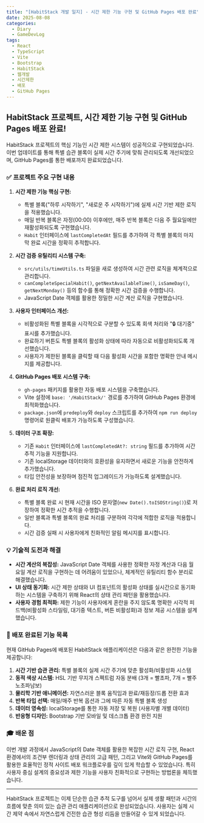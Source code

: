 ```yaml
---
title: "[HabitStack 개발 일지] - 시간 제한 기능 구현 및 GitHub Pages 배포 완료"
date: 2025-08-08
categories:
  - Diary
  - GameDevLog
tags:
  - React
  - TypeScript
  - Vite
  - Bootstrap
  - HabitStack
  - 웹개발
  - 시간제한
  - 배포
  - GitHub Pages
---
```


## HabitStack 프로젝트, 시간 제한 기능 구현 및 GitHub Pages 배포 완료!

HabitStack 프로젝트의 핵심 기능인 시간 제한 시스템이 성공적으로 구현되었습니다. 이번 업데이트를 통해 특별 습관 블록이 실제 시간 주기에 맞춰 관리되도록 개선되었으며, GitHub Pages를 통한 배포까지 완료되었습니다.

### ✅ 프로젝트 주요 구현 내용

1.  **시간 제한 기능 핵심 구현:**
    *   특별 블록("하루 시작하기", "새로운 주 시작하기")에 실제 시간 기반 제한 로직을 적용했습니다.
    *   매일 반복 블록은 자정(00:00) 이후에만, 매주 반복 블록은 다음 주 월요일에만 재활성화되도록 구현했습니다.
    *   `Habit` 인터페이스에 `lastCompletedAt` 필드를 추가하여 각 특별 블록의 마지막 완료 시간을 정확히 추적합니다.

2.  **시간 검증 유틸리티 시스템 구축:**
    *   `src/utils/timeUtils.ts` 파일을 새로 생성하여 시간 관련 로직을 체계적으로 관리합니다.
    *   `canCompleteSpecialHabit()`, `getNextAvailableTime()`, `isSameDay()`, `getNextMonday()` 등의 함수를 통해 정확한 시간 검증을 수행합니다.
    *   JavaScript Date 객체를 활용한 정밀한 시간 계산 로직을 구현했습니다.

3.  **사용자 인터페이스 개선:**
    *   비활성화된 특별 블록을 시각적으로 구분할 수 있도록 회색 처리와 "🔒 대기중" 표시를 추가했습니다.
    *   완료하기 버튼도 특별 블록의 활성화 상태에 따라 자동으로 비활성화되도록 개선했습니다.
    *   사용자가 제한된 블록을 클릭할 때 다음 활성화 시간을 포함한 명확한 안내 메시지를 제공합니다.

4.  **GitHub Pages 배포 시스템 구축:**
    *   `gh-pages` 패키지를 활용한 자동 배포 시스템을 구축했습니다.
    *   Vite 설정에 `base: '/HabitStack/'` 경로를 추가하여 GitHub Pages 환경에 최적화했습니다.
    *   `package.json`에 `predeploy`와 `deploy` 스크립트를 추가하여 `npm run deploy` 명령어로 원클릭 배포가 가능하도록 구성했습니다.

5.  **데이터 구조 확장:**
    *   기존 `Habit` 인터페이스에 `lastCompletedAt?: string` 필드를 추가하여 시간 추적 기능을 지원합니다.
    *   기존 localStorage 데이터와의 호환성을 유지하면서 새로운 기능을 안전하게 추가했습니다.
    *   타입 안전성을 보장하며 점진적 업그레이드가 가능하도록 설계했습니다.

6.  **완료 처리 로직 개선:**
    *   특별 블록 완료 시 현재 시간을 ISO 문자열(`new Date().toISOString()`)로 저장하여 정확한 시간 추적을 수행합니다.
    *   일반 블록과 특별 블록의 완료 처리를 구분하여 각각에 적합한 로직을 적용합니다.
    *   시간 검증 실패 시 사용자에게 친화적인 알림 메시지를 표시합니다.

### 💡 기술적 도전과 해결

*   **시간 계산의 복잡성:** JavaScript Date 객체를 사용한 정확한 자정 계산과 다음 월요일 계산 로직을 구현하는 데 어려움이 있었으나, 체계적인 유틸리티 함수 분리로 해결했습니다.
*   **UI 상태 동기화:** 시간 제한 상태와 UI 컴포넌트의 활성화 상태를 실시간으로 동기화하는 시스템을 구축하기 위해 React의 상태 관리 패턴을 활용했습니다.
*   **사용자 경험 최적화:** 제한 기능이 사용자에게 혼란을 주지 않도록 명확한 시각적 피드백(비활성화 스타일링, 대기중 텍스트, 버튼 비활성화)과 정보 제공 시스템을 설계했습니다.

### 🚀 배포 완료된 기능 목록

현재 GitHub Pages에 배포된 HabitStack 애플리케이션은 다음과 같은 완전한 기능을 제공합니다:

1.  **시간 기반 습관 관리:** 특별 블록의 실제 시간 주기에 맞춘 활성화/비활성화 시스템
2.  **동적 색상 시스템:** HSL 기반 무지개 스펙트럼 자동 분배 (3개 = 빨초파, 7개 = 빨주노초파남보)
3.  **물리학 기반 애니메이션:** 자연스러운 블록 움직임과 완료/재등장/드롭 전환 효과
4.  **반복 타입 선택:** 매일/매주 반복 옵션과 그에 따른 자동 특별 블록 생성
5.  **데이터 영속성:** localStorage를 통한 자동 저장 및 복원 (사용자별 개별 데이터)
6.  **반응형 디자인:** Bootstrap 기반 모바일 및 데스크톱 환경 완전 지원

### 🎓 배운 점

이번 개발 과정에서 JavaScript의 Date 객체를 활용한 복잡한 시간 로직 구현, React 환경에서의 조건부 렌더링과 상태 관리의 고급 패턴, 그리고 Vite와 GitHub Pages를 활용한 효율적인 정적 사이트 배포 워크플로우를 깊이 있게 학습할 수 있었습니다. 특히 사용자 중심 설계의 중요성과 제한 기능을 사용자 친화적으로 구현하는 방법론을 체득했습니다.

---

HabitStack 프로젝트는 이제 단순한 습관 추적 도구를 넘어서 실제 생활 패턴과 시간의 흐름에 맞춘 의미 있는 습관 관리 애플리케이션으로 완성되었습니다. 사용자는 실제 시간 제약 속에서 자연스럽게 건전한 습관 형성 리듬을 만들어갈 수 있게 되었습니다.
